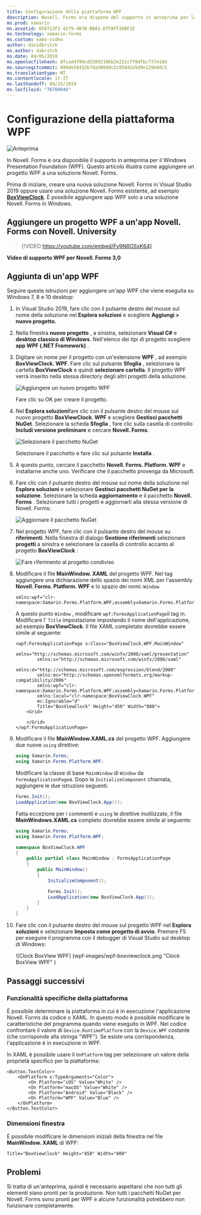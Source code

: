 ```yaml
---
title: Configurazione della piattaforma WPF
description: Novell. Forms ora dispone del supporto in anteprima per la piattaforma WPF
ms.prod: xamarin
ms.assetid: 650723F2-4279-4B7B-B0A1-D7F8FF26BF1E
ms.technology: xamarin-forms
ms.custom: xamu-video
author: davidbritch
ms.author: dabritch
ms.date: 04/05/2018
ms.openlocfilehash: 8fcad4799cd53892106b3e221cff0dfbc737e10d
ms.sourcegitcommit: 699de58432b7da300ddc2c85842e5d9e129b0dc5
ms.translationtype: MT
ms.contentlocale: it-IT
ms.lasthandoff: 09/25/2019
ms.locfileid: "70760046"
---
```

# <a name="wpf-platform-setup"></a>Configurazione della piattaforma WPF

![Anteprima](~/media/shared/preview.png)

In Novell. Forms è ora disponibile il supporto in anteprima per il Windows Presentation Foundation (WPF). Questo articolo illustra come aggiungere un progetto WPF a una soluzione Novell. Forms.

Prima di iniziare, creare una nuova soluzione Novell. Forms in Visual Studio 2019 oppure usare una soluzione Novell. Forms esistente, ad esempio [**BoxViewClock**](https://docs.microsoft.com/samples/xamarin/xamarin-forms-samples/boxview-boxviewclock). È possibile aggiungere app WPF solo a una soluzione Novell. Forms in Windows.

## <a name="add-a-wpf-project-to-a-xamarinforms-app-with-xamarinuniversity"></a>Aggiungere un progetto WPF a un'app Novell. Forms con Novell. University

> [!VIDEO https://youtube.com/embed/Fy9N6OSxK64]

**Video di supporto WPF per Novell. Forms 3,0**

## <a name="adding-a-wpf-app"></a>Aggiunta di un'app WPF

Seguire queste istruzioni per aggiungere un'app WPF che viene eseguita su Windows 7, 8 e 10 desktop:

1. In Visual Studio 2019, fare clic con il pulsante destro del mouse sul nome della soluzione nel **Esplora soluzioni** e scegliere **Aggiungi > nuovo progetto.**

2. Nella finestra **nuovo progetto** , a sinistra, selezionare **Visual C#**  e **desktop classico di Windows**. Nell'elenco dei tipi di progetto scegliere **app WPF (.NET Framework)** . 

3. Digitare un nome per il progetto con un'estensione **WPF** , ad esempio **BoxViewClock. WPF**. Fare clic sul pulsante **Sfoglia** , selezionare la cartella **BoxViewClock** e quindi **selezionare cartella**. Il progetto WPF verrà inserito nella stessa directory degli altri progetti della soluzione.

    ![Aggiungere un nuovo progetto WPF](wpf-images/add-new-project.png "Aggiungere un nuovo progetto WPF")

    Fare clic su OK per creare il progetto.

4. Nel **Esplora soluzioni**fare clic con il pulsante destro del mouse sul nuovo progetto **BoxViewClock. WPF** e scegliere **Gestisci pacchetti NuGet**. Selezionare la scheda **Sfoglia** , fare clic sulla casella di controllo **Includi versione preliminare** e cercare **Novell. Forms**.

    ![Selezionare il pacchetto NuGet](wpf-images/select-nuget-package.png "Selezionare il pacchetto NuGet")

    Selezionare il pacchetto e fare clic sul pulsante **Installa** .

5. A questo punto, cercare il pacchetto **Novell. Forms. Platform. WPF** e installarne anche uno. Verificare che il pacchetto provenga da Microsoft.

6. Fare clic con il pulsante destro del mouse sul nome della soluzione nel **Esplora soluzioni** e selezionare **Gestisci pacchetti NuGet per la soluzione**. Selezionare la scheda **aggiornamento** e il pacchetto **Novell. Forms** . Selezionare tutti i progetti e aggiornarli alla stessa versione di Novell. Forms:

    ![Aggiornare il pacchetto NuGet](wpf-images/update-nuget-package.png "Aggiornare il pacchetto NuGet") 

7. Nel progetto WPF, fare clic con il pulsante destro del mouse su **riferimenti**. Nella finestra di dialogo **Gestione riferimenti** selezionare **progetti** a sinistra e selezionare la casella di controllo accanto al progetto **BoxViewClock** :

    ![Fare riferimento al progetto condiviso](wpf-images/reference-shared-project.png "Fare riferimento al progetto condiviso")

8. Modificare il file **MainWindow. XAML** del progetto WPF. Nel tag aggiungere una dichiarazione dello spazio dei nomi XML per l'assembly **Novell. Forms. Platform. WPF** e lo spazio dei nomi: `Window`

    ```xaml
    xmlns:wpf="clr-namespace:Xamarin.Forms.Platform.WPF;assembly=Xamarin.Forms.Platform.WPF"
    ```

    A questo punto `Window` , modificare `wpf:FormsApplicationPage`il tag in. Modificare l' `Title` impostazione impostando il nome dell'applicazione, ad esempio **BoxViewClock**. Il file XAML completato dovrebbe essere simile al seguente:

    ```xaml
    <wpf:FormsApplicationPage x:Class="BoxViewClock.WPF.MainWindow"
            xmlns="http://schemas.microsoft.com/winfx/2006/xaml/presentation"
            xmlns:x="http://schemas.microsoft.com/winfx/2006/xaml"
            xmlns:d="http://schemas.microsoft.com/expression/blend/2008"
            xmlns:mc="http://schemas.openxmlformats.org/markup-compatibility/2006"
            xmlns:wpf="clr-namespace:Xamarin.Forms.Platform.WPF;assembly=Xamarin.Forms.Platform.WPF"
            xmlns:local="clr-namespace:BoxViewClock.WPF"
            mc:Ignorable="d"
            Title="BoxViewClock" Height="450" Width="800">
        <Grid>
        
        </Grid>
    </wpf:FormsApplicationPage>
    ```

9. Modificare il file **MainWindow.XAML.cs** del progetto WPF. Aggiungere due nuove `using` direttive:

    ```csharp
    using Xamarin.Forms;
    using Xamarin.Forms.Platform.WPF;
    ```

    Modificare la classe di base `MainWindow` di `Window` da `FormsApplicationPage`a. Dopo la `InitializeComponent` chiamata, aggiungere le due istruzioni seguenti:

    ```csharp
    Forms.Init();
    LoadApplication(new BoxViewClock.App());
    ```
    
    Fatta eccezione per i commenti e `using` le direttive inutilizzate, il file **MainWindows.XAML.cs** completo dovrebbe essere simile al seguente:

    ```csharp
    using Xamarin.Forms;
    using Xamarin.Forms.Platform.WPF;

    namespace BoxViewClock.WPF
    {
        public partial class MainWindow : FormsApplicationPage
        {
            public MainWindow()
            {
                InitializeComponent();

                Forms.Init();
                LoadApplication(new BoxViewClock.App());
            }
        }
    }
    ```

10. Fare clic con il pulsante destro del mouse sul progetto WPF nel **Esplora soluzioni** e selezionare **Imposta come progetto di avvio**. Premere F5 per eseguire il programma con il debugger di Visual Studio sul desktop di Windows:

    ![Clock BoxView WPF] (wpf-images/wpf-boxviewclock.png "Clock BoxView WPF" )

## <a name="next-steps"></a>Passaggi successivi

### <a name="platform-specifics"></a>Funzionalità specifiche della piattaforma

È possibile determinare la piattaforma in cui è in esecuzione l'applicazione Novell. Forms da codice o XAML. In questo modo è possibile modificare le caratteristiche del programma quando viene eseguito in WPF. Nel codice confrontare il valore di `Device.RuntimePlatform` con la `Device.WPF` costante (che corrisponde alla stringa "WPF"). Se esiste una corrispondenza, l'applicazione è in esecuzione in WPF.

In XAML è possibile usare il `OnPlatform` tag per selezionare un valore della proprietà specifico per la piattaforma:

```xaml
<Button.TextColor>
    <OnPlatform x:TypeArguments="Color">
        <On Platform="iOS" Value="White" />
        <On Platform="macOS" Value="White" />
        <On Platform="Android" Value="Black" />
        <On Platform="WPF" Value="Blue" />
    </OnPlatform>
</Button.TextColor>
```

### <a name="window-size"></a>Dimensioni finestra

È possibile modificare le dimensioni iniziali della finestra nel file **MainWindow. XAML** di WPF:

```xaml
Title="BoxViewClock" Height="450" Width="800"
```

## <a name="issues"></a>Problemi

Si tratta di un'anteprima, quindi è necessario aspettarsi che non tutti gli elementi siano pronti per la produzione. Non tutti i pacchetti NuGet per Novell. Forms sono pronti per WPF e alcune funzionalità potrebbero non funzionare completamente.
